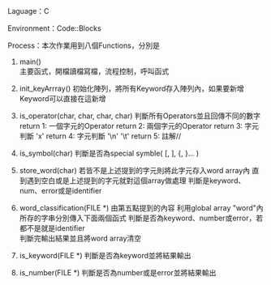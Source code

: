 Laguage：C

Environment：Code::Blocks

Process：本次作業用到八個Functions，分別是
1. main()					
	主要函式，開檔讀檔寫檔，流程控制，呼叫函式
	
2. init_keyArrray()
	初始化陣列，將所有Keyword存入陣列內，如果要新增Keyword可以直接在這新增
	
3. is_operator(char, char, char, char)
	判斷所有Operators並且回傳不同的數字
	return 1: 一個字元的Operator
	return 2: 兩個字元的Operator
	return 3: 字元判斷 'x'
	return 4: 字元判斷 '\n' '\t'
	return 5: 註解//
	
4. is_symbol(char)
	判斷是否為special symble( [, ], {, }... )

5. store_word(char)
	若皆不是上述提到的字元則將此字元存入word array內
	直到遇到空白或是上述提到的字元就對這個array做處理
	判斷是keyword、num、error或是identifier
	
6. word_classification(FILE *)
	由第五點提到的內容
	利用global array "word"內所存的字串分別傳入下面兩個函式
	判斷是否為keyword、number或error，若都不是就是identifier  
	判斷完輸出結果並且將word array清空

7. is_keyword(FILE *)
	判斷是否為keyword並將結果輸出

8. is_number(FILE *)
	判斷是否為number或是error並將結果輸出
